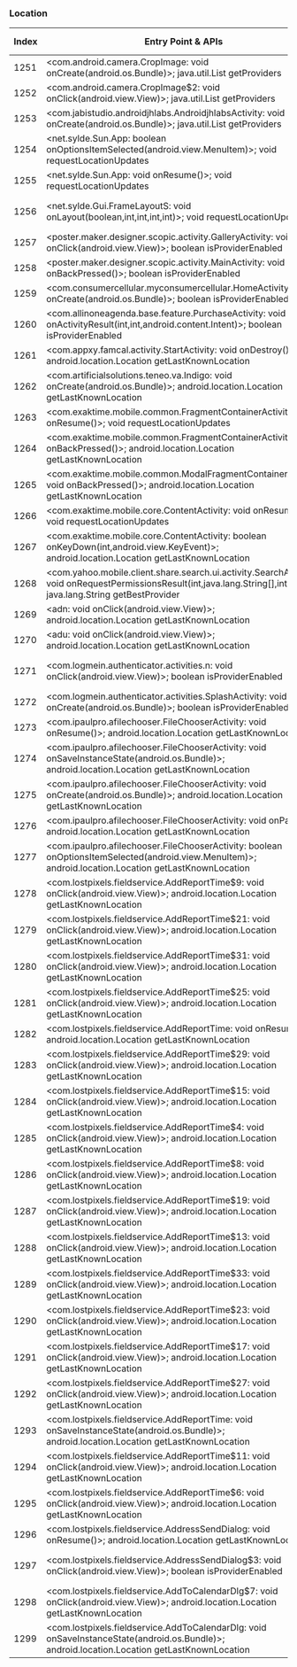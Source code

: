 ### Location
| Index | Entry Point & APIs | Screen shot | Resource id | Label |
| ------------- | ------------- | ------------- |-------------|-------------|
| 1251 | <com.android.camera.CropImage: void onCreate(android.os.Bundle)>; java.util.List getProviders | ![](D:\COSMOS\output\py\Play_win8\Photography\net.appreal.frame\com.android.camera.CropImage.png) |  | |
| 1252 | <com.android.camera.CropImage$2: void onClick(android.view.View)>; java.util.List getProviders | ![](D:\COSMOS\output\py\Play_win8\Photography\net.appreal.frame\com.android.camera.CropImage.png) |  | |
| 1253 | <com.jabistudio.androidjhlabs.AndroidjhlabsActivity: void onCreate(android.os.Bundle)>; java.util.List getProviders | ![](D:\COSMOS\output\py\Play_win8\Photography\net.appreal.frame\com.jabistudio.androidjhlabs.AndroidjhlabsActivity.png) |  | |
| 1254 | <net.sylde.Sun.App: boolean onOptionsItemSelected(android.view.MenuItem)>; void requestLocationUpdates | ![](D:\COSMOS\output\py\Play_win8\Photography\net.sylde.Moon\net.sylde.Sun.App.png) |  | |
| 1255 | <net.sylde.Sun.App: void onResume()>; void requestLocationUpdates | ![](D:\COSMOS\output\py\Play_win8\Photography\net.sylde.Moon\net.sylde.Sun.App.png) |  | |
| 1256 | <net.sylde.Gui.FrameLayoutS: void onLayout(boolean,int,int,int,int)>; void requestLocationUpdates | ![](D:\COSMOS\output\py\Play_win8\Photography\net.sylde.Moon\net.sylde.Sun.App.png) | {'2131624083': <sensitive_component.SensitiveComponent.SensitiveView object at 0x0000026CFFEFBA58>} | |
| 1257 | <poster.maker.designer.scopic.activity.GalleryActivity: void onClick(android.view.View)>; boolean isProviderEnabled | ![](D:\COSMOS\output\py\Play_win8\Photography\poster.maker.designer.scopic\poster.maker.designer.scopic.activity.GalleryActivity.png) |  | |
| 1258 | <poster.maker.designer.scopic.activity.MainActivity: void onBackPressed()>; boolean isProviderEnabled | ![](D:\COSMOS\output\py\Play_win8\Photography\poster.maker.designer.scopic\poster.maker.designer.scopic.activity.MainActivity.png) |  | |
| 1259 | <com.consumercellular.myconsumercellular.HomeActivity: void onCreate(android.os.Bundle)>; boolean isProviderEnabled | ![](D:\COSMOS\output\py\Play_win8\Productivity\cci.usage\com.consumercellular.myconsumercellular.HomeActivity.png) |  | |
| 1260 | <com.allinoneagenda.base.feature.PurchaseActivity: void onActivityResult(int,int,android.content.Intent)>; boolean isProviderEnabled | ![](D:\COSMOS\output\py\Play_win8\Productivity\com.allinoneagenda\com.allinoneagenda.base.feature.PurchaseActivity.png) |  | |
| 1261 | <com.appxy.famcal.activity.StartActivity: void onDestroy()>; android.location.Location getLastKnownLocation | ![](D:\COSMOS\output\py\Play_win8\Productivity\com.appxy.famcal\com.appxy.famcal.activity.StartActivity.png) |  | |
| 1262 | <com.artificialsolutions.teneo.va.Indigo: void onCreate(android.os.Bundle)>; android.location.Location getLastKnownLocation | ![](D:\COSMOS\output\py\Play_win8\Productivity\com.artificialsolutions.teneo.va.prod\com.artificialsolutions.teneo.va.Indigo.png) |  | |
| 1263 | <com.exaktime.mobile.common.FragmentContainerActivity: void onResume()>; void requestLocationUpdates | ![](D:\COSMOS\output\py\Play_win8\Productivity\com.exaktime.mobile\com.exaktime.mobile.common.FragmentContainerActivity.png) |  | |
| 1264 | <com.exaktime.mobile.common.FragmentContainerActivity: void onBackPressed()>; android.location.Location getLastKnownLocation | ![](D:\COSMOS\output\py\Play_win8\Productivity\com.exaktime.mobile\com.exaktime.mobile.common.FragmentContainerActivity.png) |  | |
| 1265 | <com.exaktime.mobile.common.ModalFragmentContainerActivity: void onBackPressed()>; android.location.Location getLastKnownLocation | ![](D:\COSMOS\output\py\Play_win8\Productivity\com.exaktime.mobile\com.exaktime.mobile.common.ModalFragmentContainerActivity.png) |  | |
| 1266 | <com.exaktime.mobile.core.ContentActivity: void onResume()>; void requestLocationUpdates | ![](D:\COSMOS\output\py\Play_win8\Productivity\com.exaktime.mobile\com.exaktime.mobile.core.ContentActivity.png) |  | |
| 1267 | <com.exaktime.mobile.core.ContentActivity: boolean onKeyDown(int,android.view.KeyEvent)>; android.location.Location getLastKnownLocation | ![](D:\COSMOS\output\py\Play_win8\Productivity\com.exaktime.mobile\com.exaktime.mobile.core.ContentActivity.png) |  | |
| 1268 | <com.yahoo.mobile.client.share.search.ui.activity.SearchActivity: void onRequestPermissionsResult(int,java.lang.String[],int[])>; java.lang.String getBestProvider | ![](D:\COSMOS\output\py\Play_win8\Productivity\com.gingersoftware.android.keyboard\com.yahoo.mobile.client.share.search.ui.activity.SearchActivity.png) |  | |
| 1269 | <adn: void onClick(android.view.View)>; android.location.Location getLastKnownLocation | ![](D:\COSMOS\output\py\Play_win8\Productivity\com.google.android.apps.m4b\com.google.android.apps.mymaps.activities.addline.AddLineActivity.png) |  | |
| 1270 | <adu: void onClick(android.view.View)>; android.location.Location getLastKnownLocation | ![](D:\COSMOS\output\py\Play_win8\Productivity\com.google.android.apps.m4b\com.google.android.apps.mymaps.activities.addpoint.AddPointActivity.png) |  | |
| 1271 | <com.logmein.authenticator.activities.n: void onClick(android.view.View)>; boolean isProviderEnabled | ![](D:\COSMOS\output\py\Play_win8\Productivity\com.lastpass.authenticator\com.logmein.authenticator.activities.MainActivity.png) | {'2131624062': <sensitive_component.SensitiveComponent.SensitiveView object at 0x0000026CFFB5C198>} | |
| 1272 | <com.logmein.authenticator.activities.SplashActivity: void onCreate(android.os.Bundle)>; boolean isProviderEnabled | ![](D:\COSMOS\output\py\Play_win8\Productivity\com.lastpass.authenticator\com.logmein.authenticator.activities.SplashActivity.png) |  | |
| 1273 | <com.ipaulpro.afilechooser.FileChooserActivity: void onResume()>; android.location.Location getLastKnownLocation | ![](D:\COSMOS\output\py\Play_win8\Productivity\com.lostpixels.fieldservice\com.ipaulpro.afilechooser.FileChooserActivity.png) |  | |
| 1274 | <com.ipaulpro.afilechooser.FileChooserActivity: void onSaveInstanceState(android.os.Bundle)>; android.location.Location getLastKnownLocation | ![](D:\COSMOS\output\py\Play_win8\Productivity\com.lostpixels.fieldservice\com.ipaulpro.afilechooser.FileChooserActivity.png) |  | |
| 1275 | <com.ipaulpro.afilechooser.FileChooserActivity: void onCreate(android.os.Bundle)>; android.location.Location getLastKnownLocation | ![](D:\COSMOS\output\py\Play_win8\Productivity\com.lostpixels.fieldservice\com.ipaulpro.afilechooser.FileChooserActivity.png) |  | |
| 1276 | <com.ipaulpro.afilechooser.FileChooserActivity: void onPause()>; android.location.Location getLastKnownLocation | ![](D:\COSMOS\output\py\Play_win8\Productivity\com.lostpixels.fieldservice\com.ipaulpro.afilechooser.FileChooserActivity.png) |  | |
| 1277 | <com.ipaulpro.afilechooser.FileChooserActivity: boolean onOptionsItemSelected(android.view.MenuItem)>; android.location.Location getLastKnownLocation | ![](D:\COSMOS\output\py\Play_win8\Productivity\com.lostpixels.fieldservice\com.ipaulpro.afilechooser.FileChooserActivity.png) |  | |
| 1278 | <com.lostpixels.fieldservice.AddReportTime$9: void onClick(android.view.View)>; android.location.Location getLastKnownLocation | ![](D:\COSMOS\output\py\Play_win8\Productivity\com.lostpixels.fieldservice\com.lostpixels.fieldservice.AddReportTime.png) | {'2131361969': <sensitive_component.SensitiveComponent.SensitiveView object at 0x0000026CFFE01940>} | |
| 1279 | <com.lostpixels.fieldservice.AddReportTime$21: void onClick(android.view.View)>; android.location.Location getLastKnownLocation | ![](D:\COSMOS\output\py\Play_win8\Productivity\com.lostpixels.fieldservice\com.lostpixels.fieldservice.AddReportTime.png) | {'2131361986': <sensitive_component.SensitiveComponent.SensitiveView object at 0x0000026CFFE01C18>} | |
| 1280 | <com.lostpixels.fieldservice.AddReportTime$31: void onClick(android.view.View)>; android.location.Location getLastKnownLocation | ![](D:\COSMOS\output\py\Play_win8\Productivity\com.lostpixels.fieldservice\com.lostpixels.fieldservice.AddReportTime.png) | {'2131362015': <sensitive_component.SensitiveComponent.SensitiveView object at 0x0000026CFFE01860>} | |
| 1281 | <com.lostpixels.fieldservice.AddReportTime$25: void onClick(android.view.View)>; android.location.Location getLastKnownLocation | ![](D:\COSMOS\output\py\Play_win8\Productivity\com.lostpixels.fieldservice\com.lostpixels.fieldservice.AddReportTime.png) | {'2131361999': <sensitive_component.SensitiveComponent.SensitiveView object at 0x0000026CFFE01EF0>} | |
| 1282 | <com.lostpixels.fieldservice.AddReportTime: void onResume()>; android.location.Location getLastKnownLocation | ![](D:\COSMOS\output\py\Play_win8\Productivity\com.lostpixels.fieldservice\com.lostpixels.fieldservice.AddReportTime.png) |  | |
| 1283 | <com.lostpixels.fieldservice.AddReportTime$29: void onClick(android.view.View)>; android.location.Location getLastKnownLocation | ![](D:\COSMOS\output\py\Play_win8\Productivity\com.lostpixels.fieldservice\com.lostpixels.fieldservice.AddReportTime.png) | {'2131362011': <sensitive_component.SensitiveComponent.SensitiveView object at 0x0000026CFFE01470>} | |
| 1284 | <com.lostpixels.fieldservice.AddReportTime$15: void onClick(android.view.View)>; android.location.Location getLastKnownLocation | ![](D:\COSMOS\output\py\Play_win8\Productivity\com.lostpixels.fieldservice\com.lostpixels.fieldservice.AddReportTime.png) | {'2131361978': <sensitive_component.SensitiveComponent.SensitiveView object at 0x0000026CFFE01F98>} | |
| 1285 | <com.lostpixels.fieldservice.AddReportTime$4: void onClick(android.view.View)>; android.location.Location getLastKnownLocation | ![](D:\COSMOS\output\py\Play_win8\Productivity\com.lostpixels.fieldservice\com.lostpixels.fieldservice.AddReportTime.png) |  | |
| 1286 | <com.lostpixels.fieldservice.AddReportTime$8: void onClick(android.view.View)>; android.location.Location getLastKnownLocation | ![](D:\COSMOS\output\py\Play_win8\Productivity\com.lostpixels.fieldservice\com.lostpixels.fieldservice.AddReportTime.png) | {'2131361966': <sensitive_component.SensitiveComponent.SensitiveView object at 0x0000026CFFE01550>} | |
| 1287 | <com.lostpixels.fieldservice.AddReportTime$19: void onClick(android.view.View)>; android.location.Location getLastKnownLocation | ![](D:\COSMOS\output\py\Play_win8\Productivity\com.lostpixels.fieldservice\com.lostpixels.fieldservice.AddReportTime.png) | {'2131361994': <sensitive_component.SensitiveComponent.SensitiveView object at 0x0000026CFFF03908>} | |
| 1288 | <com.lostpixels.fieldservice.AddReportTime$13: void onClick(android.view.View)>; android.location.Location getLastKnownLocation | ![](D:\COSMOS\output\py\Play_win8\Productivity\com.lostpixels.fieldservice\com.lostpixels.fieldservice.AddReportTime.png) | {'2131361973': <sensitive_component.SensitiveComponent.SensitiveView object at 0x0000026CFFF03208>} | |
| 1289 | <com.lostpixels.fieldservice.AddReportTime$33: void onClick(android.view.View)>; android.location.Location getLastKnownLocation | ![](D:\COSMOS\output\py\Play_win8\Productivity\com.lostpixels.fieldservice\com.lostpixels.fieldservice.AddReportTime.png) | {'2131362019': <sensitive_component.SensitiveComponent.SensitiveView object at 0x0000026CFFF035F8>} | |
| 1290 | <com.lostpixels.fieldservice.AddReportTime$23: void onClick(android.view.View)>; android.location.Location getLastKnownLocation | ![](D:\COSMOS\output\py\Play_win8\Productivity\com.lostpixels.fieldservice\com.lostpixels.fieldservice.AddReportTime.png) | {'2131361990': <sensitive_component.SensitiveComponent.SensitiveView object at 0x0000026CFFF03240>} | |
| 1291 | <com.lostpixels.fieldservice.AddReportTime$17: void onClick(android.view.View)>; android.location.Location getLastKnownLocation | ![](D:\COSMOS\output\py\Play_win8\Productivity\com.lostpixels.fieldservice\com.lostpixels.fieldservice.AddReportTime.png) | {'2131361982': <sensitive_component.SensitiveComponent.SensitiveView object at 0x0000026CFFB5C780>} | |
| 1292 | <com.lostpixels.fieldservice.AddReportTime$27: void onClick(android.view.View)>; android.location.Location getLastKnownLocation | ![](D:\COSMOS\output\py\Play_win8\Productivity\com.lostpixels.fieldservice\com.lostpixels.fieldservice.AddReportTime.png) | {'2131362003': <sensitive_component.SensitiveComponent.SensitiveView object at 0x0000026CFFB5C940>} | |
| 1293 | <com.lostpixels.fieldservice.AddReportTime: void onSaveInstanceState(android.os.Bundle)>; android.location.Location getLastKnownLocation | ![](D:\COSMOS\output\py\Play_win8\Productivity\com.lostpixels.fieldservice\com.lostpixels.fieldservice.AddReportTime.png) |  | |
| 1294 | <com.lostpixels.fieldservice.AddReportTime$11: void onClick(android.view.View)>; android.location.Location getLastKnownLocation | ![](D:\COSMOS\output\py\Play_win8\Productivity\com.lostpixels.fieldservice\com.lostpixels.fieldservice.AddReportTime.png) | {'2131362007': <sensitive_component.SensitiveComponent.SensitiveView object at 0x0000026CFFB5C588>} | |
| 1295 | <com.lostpixels.fieldservice.AddReportTime$6: void onClick(android.view.View)>; android.location.Location getLastKnownLocation | ![](D:\COSMOS\output\py\Play_win8\Productivity\com.lostpixels.fieldservice\com.lostpixels.fieldservice.AddReportTime.png) | {'2131361964': <sensitive_component.SensitiveComponent.SensitiveView object at 0x0000026CFFE252B0>} | |
| 1296 | <com.lostpixels.fieldservice.AddressSendDialog: void onResume()>; android.location.Location getLastKnownLocation | ![](D:\COSMOS\output\py\Play_win8\Productivity\com.lostpixels.fieldservice\com.lostpixels.fieldservice.AddressSendDialog.png) |  | |
| 1297 | <com.lostpixels.fieldservice.AddressSendDialog$3: void onClick(android.view.View)>; boolean isProviderEnabled | ![](D:\COSMOS\output\py\Play_win8\Productivity\com.lostpixels.fieldservice\com.lostpixels.fieldservice.AddressSendDialog.png) | {'2131362634': <sensitive_component.SensitiveComponent.SensitiveView object at 0x0000026CFFB500B8>} | |
| 1298 | <com.lostpixels.fieldservice.AddToCalendarDlg$7: void onClick(android.view.View)>; android.location.Location getLastKnownLocation | ![](D:\COSMOS\output\py\Play_win8\Productivity\com.lostpixels.fieldservice\com.lostpixels.fieldservice.AddToCalendarDlg.png) |  | |
| 1299 | <com.lostpixels.fieldservice.AddToCalendarDlg: void onSaveInstanceState(android.os.Bundle)>; android.location.Location getLastKnownLocation | ![](D:\COSMOS\output\py\Play_win8\Productivity\com.lostpixels.fieldservice\com.lostpixels.fieldservice.AddToCalendarDlg.png) |  | |
